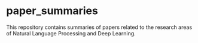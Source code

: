 # paper_summaries
This repository contains summaries of papers related to the research areas of Natural Language Processing and Deep Learning.
